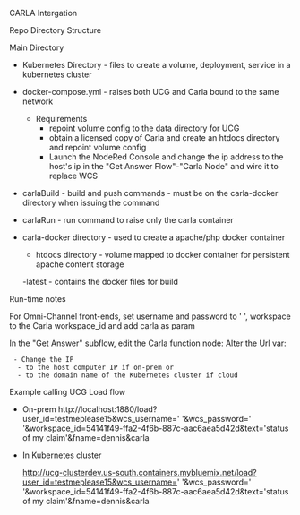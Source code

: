 CARLA Intergation


Repo Directory Structure

Main Directory
- Kubernetes Directory - files to create a volume, deployment, service in a kubernetes cluster

- docker-compose.yml - raises both UCG and Carla bound to the same network
     - Requirements
         - repoint volume config to the data directory for UCG
         - obtain a licensed copy of Carla and create an htdocs directory and repoint volume config
         - Launch the NodeRed Console and change the ip address to the host's ip in the "Get Answer Flow"-"Carla Node" and wire it to replace WCS

- carlaBuild - build and push commands - must be on the carla-docker directory when issuing the command

- carlaRun - run command to raise only the carla container

- carla-docker directory - used to create a apache/php docker container

  - htdocs directory - volume mapped to docker container for persistent apache content storage


  -latest - contains the docker files for build 

Run-time notes 

For Omni-Channel front-ends, set username and password to ' ', workspace to the Carla workspace_id and add carla as param

In the "Get Answer" subflow, edit the Carla function node:
	Alter the Url var:

 	 - Change the IP 
      - to the host computer IP if on-prem or 
      - to the domain name of the Kubernetes cluster if cloud 

Example calling UCG Load flow 

- On-prem
  http://localhost:1880/load?user_id=testmeplease15&wcs_username=' '&wcs_password=' '&workspace_id=54141f49-ffa2-4f6b-887c-aac6aea5d42d&text='status of my claim'&fname=dennis&carla

- In Kubernetes cluster

  http://ucg-clusterdev.us-south.containers.mybluemix.net/load?user_id=testmeplease15&wcs_username=' '&wcs_password=' '&workspace_id=54141f49-ffa2-4f6b-887c-aac6aea5d42d&text='status of my claim'&fname=dennis&carla



